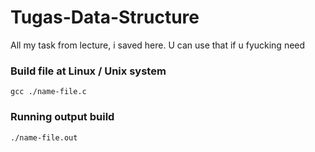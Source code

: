# Tugas-Data-Structure
All my task from lecture, i saved here. U can use that if u fyucking need

### Build file at Linux / Unix system
```
gcc ./name-file.c
```

### Running output build
```
./name-file.out
```
